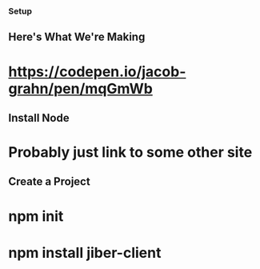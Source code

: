 ### Setup

## Here's What We're Making
# https://codepen.io/jacob-grahn/pen/mqGmWb

## Install Node
# Probably just link to some other site

## Create a Project
# npm init
# npm install jiber-client
